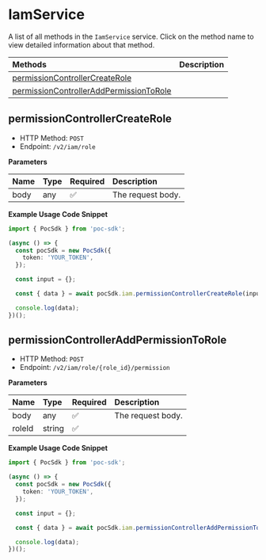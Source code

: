 # IamService

A list of all methods in the `IamService` service. Click on the method name to view detailed information about that method.

| Methods                                                                             | Description |
| :---------------------------------------------------------------------------------- | :---------- |
| [permissionControllerCreateRole](#permissioncontrollercreaterole)                   |             |
| [permissionControllerAddPermissionToRole](#permissioncontrolleraddpermissiontorole) |             |

## permissionControllerCreateRole

- HTTP Method: `POST`
- Endpoint: `/v2/iam/role`

**Parameters**

| Name | Type | Required | Description       |
| :--- | :--- | :------- | :---------------- |
| body | any  | ✅       | The request body. |

**Example Usage Code Snippet**

```typescript
import { PocSdk } from 'poc-sdk';

(async () => {
  const pocSdk = new PocSdk({
    token: 'YOUR_TOKEN',
  });

  const input = {};

  const { data } = await pocSdk.iam.permissionControllerCreateRole(input);

  console.log(data);
})();
```

## permissionControllerAddPermissionToRole

- HTTP Method: `POST`
- Endpoint: `/v2/iam/role/{role_id}/permission`

**Parameters**

| Name   | Type   | Required | Description       |
| :----- | :----- | :------- | :---------------- |
| body   | any    | ✅       | The request body. |
| roleId | string | ✅       |                   |

**Example Usage Code Snippet**

```typescript
import { PocSdk } from 'poc-sdk';

(async () => {
  const pocSdk = new PocSdk({
    token: 'YOUR_TOKEN',
  });

  const input = {};

  const { data } = await pocSdk.iam.permissionControllerAddPermissionToRole('role_id', input);

  console.log(data);
})();
```

<!-- This file was generated by liblab | https://liblab.com/ -->
